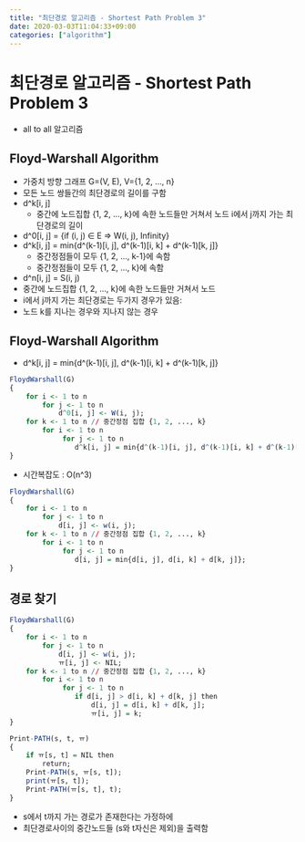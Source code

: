 ```yaml
---
title: "최단경로 알고리즘 - Shortest Path Problem 3"
date: 2020-03-03T11:04:33+09:00
categories: ["algorithm"]
---
```


# 최단경로 알고리즘 - Shortest Path Problem 3

- all to all 알고리즘

## Floyd-Warshall Algorithm

- 가중치 방향 그래프 G=(V, E), V={1, 2, ..., n}
- 모든 노드 쌍들간의 최단경로의 길이를 구함
- d^k[i, j]
    - 중간에 노드집합 {1, 2, ..., k}에 속한 노드들만 거쳐서
    노드 i에서 j까지 가는 최단경로의 길이
- d^0[i, j] = {if (i, j) ∈ E => W(i, j), Infinity}
- d^k[i, j] = min{d^(k-1)[i, j], d^(k-1)[i, k] + d^(k-1)[k, j]}
    - 중간정점들이 모두 {1, 2, ..., k-1}에 속함
    - 중간정점들이 모두 {1, 2, ..., k}에 속함
- d^n[i, j] = S(i, j)
- 중간에 노드집합 {1, 2, ..., k}에 속한 노드들만 거쳐서 노드
- i에서 j까지 가는 최단경로는 두가지 경우가 있음:
- 노드 k를 지나는 경우와 지나지 않는 경우

## Floyd-Warshall Algorithm

- d^k[i, j] = min{d^(k-1)[i, j], d^(k-1)[i, k] + d^(k-1)[k, j]}

```r
FloydWarshall(G)
{
    for i <- 1 to n
        for j <- 1 to n
            d^0[i, j] <- W(i, j);
    for k <- 1 to n // 중간정점 집합 {1, 2, ..., k}
        for i <- 1 to n
             for j <- 1 to n
                d^k[i, j] = min{d^(k-1)[i, j], d^(k-1)[i, k] + d^(k-1)[k, j]};
}
```

- 시간복잡도 : O(n^3)

```r
FloydWarshall(G)
{
    for i <- 1 to n
        for j <- 1 to n
            d[i, j] <- w(i, j);
    for k <- 1 to n // 중간정점 집합 {1, 2, ..., k}
        for i <- 1 to n
             for j <- 1 to n
                d[i, j] = min{d[i, j], d[i, k] + d[k, j]};
}
```

## 경로 찾기

```r
FloydWarshall(G)
{
    for i <- 1 to n
        for j <- 1 to n
            d[i, j] <- w(i, j);
            ㅠ[i, j] <- NIL;
    for k <- 1 to n // 중간정점 집합 {1, 2, ..., k}
        for i <- 1 to n
             for j <- 1 to n
                if d[i, j] > d[i, k] + d[k, j] then
                    d[i, j] = d[i, k] + d[k, j];
                    ㅠ[i, j] = k;
}
```

```r
Print-PATH(s, t, ㅠ)
{
    if ㅠ[s, t] = NIL then
        return;
    Print-PATH(s, ㅠ[s, t]);
    print(ㅠ[s, t]);
    Print-PATH(ㅠ[s, t], t);
}
```

- s에서 t까지 가는 경로가 존재한다는 가정하에
- 최단경로사이의 중간노드들 (s와 t자신은 제외)을 출력함
